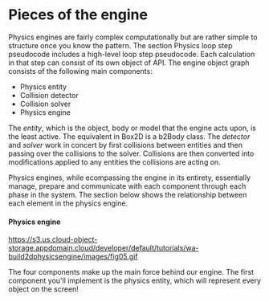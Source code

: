 # Pieces of the engine

Physics engines are fairly complex computationally but are rather simple to structure once you know the pattern. The section Physics loop step pseudocode includes a high-level loop step pseudocode. Each calculation in that step can consist of its own object of API. The engine object graph consists of the following main components: 

- Physics entity
- Collision detector 
- Collision solver 
- Physics engine

The _entity_, which is the object, body or model that the engine acts upon, is the least active. The equivalent in Box2D is a b2Body class. The _detector_ and _solver_ work in concert by first collisions between entities and then passing over the collisions to the solver. Collisions are then converted into modifications applied to any entities the collisions are acting on. 

Physics engines, while ecompassing the engine in its entirety, essentially manage, prepare and communicate with each component through each phase in the system. The section below shows the relationship between each element in the physics engine. 

#### Physics engine

https://s3.us.cloud-object-storage.appdomain.cloud/developer/default/tutorials/wa-build2dphysicsengine/images/fig05.gif

The four components make up the main force behind our engine. The first component you'll implement is the physics entity, which will represent every object on the screen!
